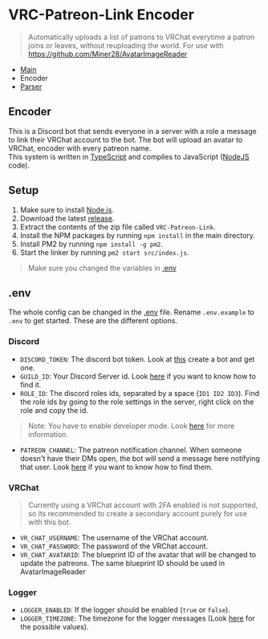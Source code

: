 # VRC-Patreon-Link Encoder
> Automatically uploads a list of patrons to VRChat everytime a patron joins or leaves, without reuploading the world. For use with https://github.com/Miner28/AvatarImageReader

- [Main](../README.md)
- Encoder
- [Parser](../parser/README.md)

## Encoder
This is a Discord bot that sends everyone in a server with a role a message to link their VRChat account to the bot. The bot will upload an avatar to VRChat, encoder with every patreon name.<br>
This system is written in [TypeScript](https://www.typescriptlang.org/) and compiles to JavaScript ([NodeJS](http://nodejs.org/) code).

## Setup
1. Make sure to install [Node.js](https://nodejs.org/en/download/).
2. Download the latest [release](https://github.com/Paultje52/vrc-patreon-link/releases).
3. Extract the contents of the zip file called `VRC-Patreon-Link`.
4. Install the NPM packages by running `npm install` in the main directory.
5. Install PM2 by running `npm install -g pm2`.
6. Start the linker by running `pm2 start src/index.js`.
> Make sure you changed the variables in [.env](#env)

## .env
The whole config can be changed in the [.env](.env) file. Rename `.env.example` to `.env` to get started. These are the different options.
### Discord
- `DISCORD_TOKEN`: The discord bot token. Look at [this](https://discordapp.com/developers/applications/me) create a bot and get one.
- `GUILD_ID`: Your Discord Server id. Look [here](https://support.discord.com/hc/en-us/articles/206346498-Where-can-I-find-my-User-Server-Message-ID-) if you want to know how to find it. 
- `ROLE_ID`: The discord roles ids, separated by a space (`ID1 ID2 ID3`). Find the role ids by going to the role settings in the server, right click on the role and copy the id.
> Note: You have to enable developer mode. Look [here](https://support.discord.com/hc/en-us/articles/206346498-Where-can-I-find-my-User-Server-Message-ID-) for more information.
- `PATREON_CHANNEL`: The patreon notification channel. When someone doesn't have their DMs open, the bot will send a message here notifying that user. Look [here](https://support.discord.com/hc/en-us/articles/206346498-Where-can-I-find-my-User-Server-Message-ID-) if you want to know how to find them. 

### VRChat
> Currently using a VRChat account with 2FA enabled is not supported, so its recommended to create a secondary account purely for use with this bot.
- `VR_CHAT_USERNAME`: The username of the VRChat account.
- `VR_CHAT_PASSWORD`: The password of the VRChat account.
- `VR_CHAT_AVATARID`: The blueprint ID of the avatar that will be changed to update the patreons. The same blueprint ID should be used in AvatarImageReader

### Logger
- `LOGGER_ENABLED`: If the logger should be enabled (`true` or `false`).
- `LOGGER_TIMEZONE`: The timezone for the logger messages (Look [here](https://gist.github.com/diogocapela/12c6617fc87607d11fd62d2a4f42b02a) for the possible values).